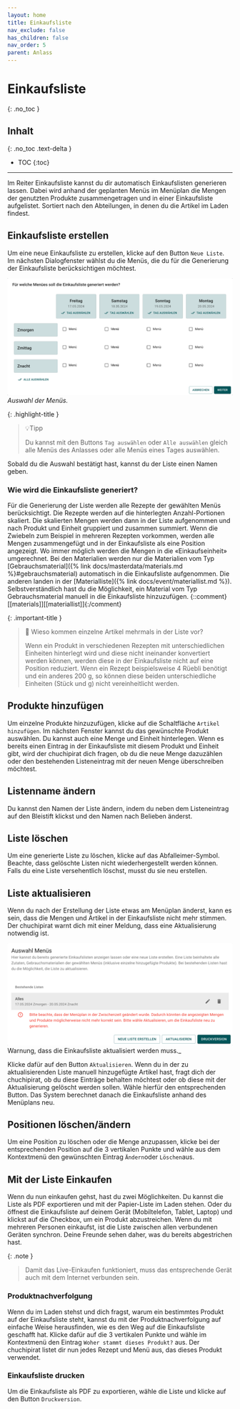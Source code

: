 ```yaml
---
layout: home
title: Einkaufsliste
nav_exclude: false
has_children: false
nav_order: 5
parent: Anlass
---
```

# Einkaufsliste
{: .no_toc }
## Inhalt
{: .no_toc .text-delta }

- TOC
{:toc}

---
Im Reiter Einkaufsliste kannst du dir automatisch Einkaufslisten generieren lassen. Dabei wird anhand der geplanten Menüs im Menüplan die Mengen der genutzten Produkte zusammengetragen und in einer Einkaufsliste aufgelistet. Sortiert nach den Abteilungen, in denen du die Artikel im Laden findest.

## Einkaufsliste erstellen
Um eine neue Einkaufsliste zu erstellen, klicke auf den Button `Neue Liste`. Im nächsten Dialogfenster wählst du die Menüs, die du für die Generierung der Einkaufsliste berücksichtigen möchtest.

![Menüauswahl für die Erstellung einer Einkaufsliste](https://github.com/chuchipirat/chuchipirat.github.io/blob/main/docs/event/_images/shoppingList_choose_menue.png?raw=true)
_Auswahl der Menüs._

{: .highlight-title }
> 💡Tipp
> 
> Du kannst mit den Buttons `Tag auswählen` oder `Alle auswählen` gleich alle Menüs des Anlasses oder alle Menüs eines Tages auswählen. 

Sobald du die Auswahl bestätigt hast, kannst du der Liste einen Namen geben.

### Wie wird die Einkaufsliste generiert?
Für die Generierung der Liste werden alle Rezepte der gewählten Menüs berücksichtigt. Die Rezepte werden auf die hinterlegten Anzahl-Portionen skaliert. Die skalierten Mengen werden dann in der Liste aufgenommen und nach Produkt und Einheit gruppiert und zusammen summiert. Wenn die Zwiebeln zum Beispiel in mehreren Rezepten vorkommen, werden alle Mengen zusammengefügt und in der Einkaufsliste als eine Position angezeigt. Wo immer möglich werden die Mengen in die «Einkaufseinheit» umgerechnet.
Bei den Materialien werden nur die Materialien vom Typ [Gebrauchsmaterial]({% link docs/masterdata/materials.md %}#gebrauchsmaterial) automatisch in die Einkaufsliste aufgenommen. Die anderen landen in der [Materialliste]({% link docs/event/materiallist.md %}). Selbstverständlich hast du die Möglichkeit, ein Material vom Typ Gebrauchsmaterial manuell in die Einkaufsliste hinzuzufügen.
  {::comment}[[materials]][[materiallist]]{:/comment}

{: .important-title } 
> 🧐 Wieso kommen einzelne Artikel mehrmals in der Liste vor? 
> 
> Wenn ein Produkt in verschiedenen Rezepten mit unterschiedlichen Einheiten hinterlegt wird und diese nicht ineinander konvertiert werden können, werden diese in der Einkaufsliste nicht auf eine Position reduziert. Wenn ein Rezept beispielsweise 4 Rüebli benötigt und ein anderes 200 g, so können diese beiden unterschiedliche Einheiten (Stück und g) nicht vereinheitlicht werden.

## Produkte hinzufügen
Um einzelne Produkte hinzuzufügen, klicke auf die Schaltfläche `Artikel hinzufügen`. Im nächsten Fenster kannst du das gewünschte Produkt auswählen. Du kannst auch eine Menge und Einheit hinterlegen. Wenn es bereits einen Eintrag in der Einkaufsliste mit diesem Produkt und Einheit gibt, wird der chuchipirat dich fragen, ob du die neue Menge dazuzählen oder den bestehenden Listeneintrag mit der neuen Menge überschreiben möchtest.

## Listenname ändern
Du kannst den Namen der Liste ändern, indem du neben dem Listeneintrag auf den Bleistift klickst und den Namen nach Belieben änderst.
## Liste löschen
Um eine generierte Liste zu löschen, klicke auf das Abfalleimer-Symbol. Beachte, dass gelöschte Listen nicht wiederhergestellt werden können. Falls du eine Liste versehentlich löschst, musst du sie neu erstellen.

## Liste aktualisieren
Wenn du nach der Erstellung der Liste etwas am Menüplan änderst, kann es sein, dass die Mengen und Artikel in der Einkaufsliste nicht mehr stimmen. Der chuchipirat warnt dich mit einer Meldung, dass eine Aktualisierung notwendig ist.

![Warnung, dass Einkaufsliste aktualisiert werden muss. ](https://github.com/chuchipirat/chuchipirat.github.io/blob/main/docs/event/_images/shoppingList_refresh_needed.png?raw=true)
Warnung, dass die Einkaufsliste aktualisiert werden muss._

Klicke dafür auf den Button `Aktualisieren`. Wenn du in der zu aktualisierenden Liste manuell hinzugefügte Artikel hast, fragt dich der chuchipirat, ob du diese Einträge behalten möchtest oder ob diese mit der Aktualisierung gelöscht werden sollen. Wähle hierfür den entsprechenden Button. Das System berechnet danach die Einkaufsliste anhand des Menüplans neu.
## Positionen löschen/ändern
Um eine Position zu löschen oder die Menge anzupassen, klicke bei der entsprechenden Position auf die 3 vertikalen Punkte und wähle aus dem Kontextmenü den gewünschten Eintrag `Ändern`oder `Löschen`aus.

## Mit der Liste Einkaufen
Wenn du nun einkaufen gehst, hast du zwei Möglichkeiten. Du kannst die Liste als PDF exportieren und mit der Papier-Liste im Laden stehen. Oder du öffnest die Einkaufsliste auf deinem Gerät (Mobiltelefon, Tablet, Laptop) und klickst auf die Checkbox, um ein Produkt abzustreichen. Wenn du mit mehreren Personen einkaufst, ist die Liste zwischen allen verbundenen Geräten synchron. Deine Freunde sehen daher, was du bereits abgestrichen hast.

{: .note }
> Damit das Live-Einkaufen funktioniert, muss das entsprechende Gerät auch mit dem Internet verbunden sein.

### Produktnachverfolgung
Wenn du im Laden stehst und dich fragst, warum ein bestimmtes Produkt auf der Einkaufsliste steht, kannst du mit der Produktnachverfolgung auf einfache Weise herausfinden, wie es den Weg auf die Einkaufsliste geschafft hat. Klicke dafür auf die 3 vertikalen Punkte und wähle im Kontextmenü den Eintrag `Woher stammt dieses Produkt?` aus. Der chuchipirat listet dir nun jedes Rezept und Menü aus, das dieses Produkt verwendet.

### Einkaufsliste drucken
Um die Einkaufsliste als PDF zu exportieren, wähle die Liste und klicke auf den Button `Druckversion`.